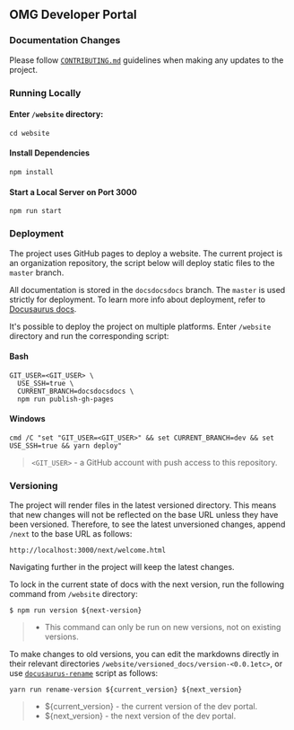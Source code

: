 ## OMG Developer Portal

### Documentation Changes

Please follow [`CONTRIBUTING.md`](./CONTRIBUTING.md) guidelines when making any updates to the project.

### Running Locally

#### Enter `/website` directory:

```
cd website
```

#### Install Dependencies

```
npm install
```

#### Start a Local Server on Port 3000

```
npm run start
```

### Deployment

The project uses GitHub pages to deploy a website. The current project is an organization repository, the script below will deploy static files to the `master` branch.

All documentation is stored in the `docsdocsdocs` branch. The `master` is used strictly for deployment. To learn more info about deployment, refer to [Docusaurus docs](https://github.com/facebook/docusaurus/blob/master/docs/getting-started-publishing.md#using-github-pages). 

It's possible to deploy the project on multiple platforms. Enter `/website` directory and run the corresponding script:

#### Bash

```
GIT_USER=<GIT_USER> \ 
  USE_SSH=true \
  CURRENT_BRANCH=docsdocsdocs \
  npm run publish-gh-pages
```

#### Windows

```
cmd /C "set "GIT_USER=<GIT_USER>" && set CURRENT_BRANCH=dev && set USE_SSH=true && yarn deploy"
```

> `<GIT_USER>` - a GitHub account with push access to this repository.

### Versioning

The project will render files in the latest versioned directory. This means that new changes will not be reflected on the base URL unless they have been versioned. Therefore, to see the latest unversioned changes, append `/next` to the base URL as follows:

```
http://localhost:3000/next/welcome.html
```

Navigating further in the project will keep the latest changes.

To lock in the current state of docs with the next version, run the following command from `/website` directory:

```
$ npm run version ${next-version}
```

> - This command can only be run on new versions, not on existing versions.

To make changes to old versions, you can edit the markdowns directly in their relevant directories `/website/versioned_docs/version-<0.0.1etc>`, or use [`docusaurus-rename`](https://docusaurus.io/docs/en/versioning#renaming-existing-versions) script as follows:

```
yarn run rename-version ${current_version} ${next_version}
```

> - ${current_version} - the current version of the dev portal.
> - ${next_version} - the next version of the dev portal.
